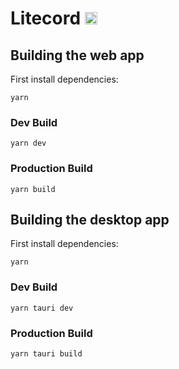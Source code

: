 # Litecord <img src="https://media.discordapp.net/attachments/632380895382208554/1121571453721120899/icon.png" width="20px">

## Building the web app

First install dependencies:

```
yarn
```

### Dev Build

```
yarn dev
```

### Production Build

```
yarn build
```

## Building the desktop app

First install dependencies:

```
yarn
```

### Dev Build

```
yarn tauri dev
```

### Production Build

```
yarn tauri build
```
